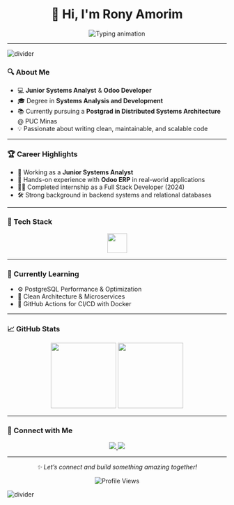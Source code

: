 <h1 align="center">👋 Hi, I'm Rony Amorim</h1>

<p align="center">
  <img src="https://readme-typing-svg.demolab.com?font=Fira+Code&weight=500&size=24&pause=1000&color=00F7F1&center=true&vCenter=true&width=900&lines=Junior+Systems+Analyst+%7C+Odoo+Developer;Clean+Code+Enthusiast+%F0%9F%93%96;Always+Learning+%F0%9F%93%9A+and+Building+%F0%9F%9A%80;Back-end+Focused+%7C+Tech+Lover+%F0%9F%92%BB" alt="Typing animation" />
</p>

---

![divider](https://raw.githubusercontent.com/ronyamorim/ronyamorim/main/assets/wave-dark-bottom.svg)

### 🔍 About Me

- 💻 **Junior Systems Analyst** & **Odoo Developer**
- 🎓 Degree in **Systems Analysis and Development**
- 📚 Currently pursuing a **Postgrad in Distributed Systems Architecture** @ PUC Minas
- 💡 Passionate about writing clean, maintainable, and scalable code

---

### 🏆 Career Highlights

- 🏢 Working as a **Junior Systems Analyst**
- 🔧 Hands-on experience with **Odoo ERP** in real-world applications
- 👨‍💻 Completed internship as a Full Stack Developer (2024)
- 🛠️ Strong background in backend systems and relational databases

---

### 🚀 Tech Stack

<div align="center">
  <img src="https://skillicons.dev/icons?i=python,java,javascript,kotlin,c,angular,postgres,mysql,docker,git" height="45" />
</div>

---

### 🌱 Currently Learning

- ⚙️ PostgreSQL Performance & Optimization
- 🧱 Clean Architecture & Microservices
- 🔄 GitHub Actions for CI/CD with Docker

---

### 📈 GitHub Stats

<div align="center">
  <img src="https://github-readme-stats.vercel.app/api?username=RonyAmorim&show_icons=true&theme=vue-dark&count_private=true&include_all_commits=true&hide_border=false" height="150" />
  <img src="https://github-readme-stats.vercel.app/api/top-langs?username=RonyAmorim&layout=compact&theme=vue-dark&langs_count=6&hide_border=false" height="150" />
</div>

---

### 🔗 Connect with Me

<div align="center">
  <a href="https://www.linkedin.com/in/ronyamorim/" target="_blank">
    <img src="https://img.shields.io/badge/LinkedIn-%230077B5.svg?&style=for-the-badge&logo=linkedin&logoColor=white" />
  </a>
  <a href="https://www.instagram.com/rony__amorim" target="_blank">
    <img src="https://img.shields.io/badge/Instagram-%23E4405F.svg?&style=for-the-badge&logo=instagram&logoColor=white" />
  </a>
</div>

---

<p align="center"><em>✨ Let’s connect and build something amazing together!</em></p>

<p align="center">
  <img src="https://komarev.com/ghpvc/?username=RonyAmorim&style=flat-square&color=lightgrey" alt="Profile Views" />
</p>

![divider](https://raw.githubusercontent.com/ronyamorim/ronyamorim/main/assets/wave-dark-top.svg)

